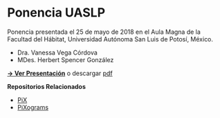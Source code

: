 Ponencia UASLP
==============

Ponencia presentada el 25 de mayo de 2018 en el Aula Magna de la Facultad del Hábitat, Universidad Autónoma San Luis de Potosí, México.

- Dra. Vanessa Vega Córdova
- MDes. Herbert Spencer González

**[→ Ver Presentación](https://hspencer.github.io/ponencia-uaslp-2018)** o descargar [pdf](ponencia-uaslp-2018)

**Repositorios Relacionados**

- [PiX](https://eadpucv.github.io/pix)
- [PiXograms](https://eadpucv.github.io/pixograms)